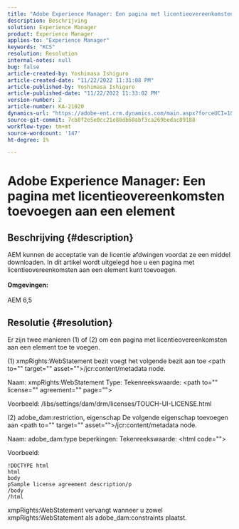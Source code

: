 ```yaml
---
title: "Adobe Experience Manager: Een pagina met licentieovereenkomsten toevoegen aan een element"
description: Beschrijving
solution: Experience Manager
product: Experience Manager
applies-to: "Experience Manager"
keywords: "KCS"
resolution: Resolution
internal-notes: null
bug: false
article-created-by: Yoshimasa Ishiguro
article-created-date: "11/22/2022 11:31:08 PM"
article-published-by: Yoshimasa Ishiguro
article-published-date: "11/22/2022 11:33:02 PM"
version-number: 2
article-number: KA-21020
dynamics-url: "https://adobe-ent.crm.dynamics.com/main.aspx?forceUCI=1&pagetype=entityrecord&etn=knowledgearticle&id=b97a08ba-bd6a-ed11-9561-6045bd006a22"
source-git-commit: 7cb8f2e5e0cc21e88db68abf3ca269bedac89188
workflow-type: tm+mt
source-wordcount: '147'
ht-degree: 1%

---
```


# Adobe Experience Manager: Een pagina met licentieovereenkomsten toevoegen aan een element

## Beschrijving {#description}

AEM kunnen de acceptatie van de licentie afdwingen voordat ze een middel downloaden. In dit artikel wordt uitgelegd hoe u een pagina met licentieovereenkomsten aan een element kunt toevoegen.<br><br><b>Omgevingen:</b><br><br>AEM 6,5

## Resolutie {#resolution}


Er zijn twee manieren (1) of (2) om een pagina met licentieovereenkomsten aan een element toe te voegen.

(1) xmpRights:WebStatement bezit voegt het volgende bezit aan toe &lt;path to=&quot;&quot; target=&quot;&quot; asset=&quot;&quot;>/jcr:content/metadata node.

Naam: xmpRights:WebStatement Type: Tekenreekswaarde: &lt;path to=&quot;&quot; license=&quot;&quot; agreement=&quot;&quot; page=&quot;&quot;>

Voorbeeld: /libs/settings/dam/drm/licenses/TOUCH-UI-LICENSE.html

(2) adobe_dam:restriction, eigenschap De volgende eigenschap toevoegen aan &lt;path to=&quot;&quot; target=&quot;&quot; asset=&quot;&quot;>/jcr:content/metadata node.

Naam: adobe_dam:type beperkingen: Tekenreekswaarde: &lt;html code=&quot;&quot;>

Voorbeeld:






```
!DOCTYPE html
html
body
pSample license agreement description/p
/body
/html
```




xmpRights:WebStatement vervangt wanneer u zowel xmpRights:WebStatement als adobe_dam:constraints plaatst.
